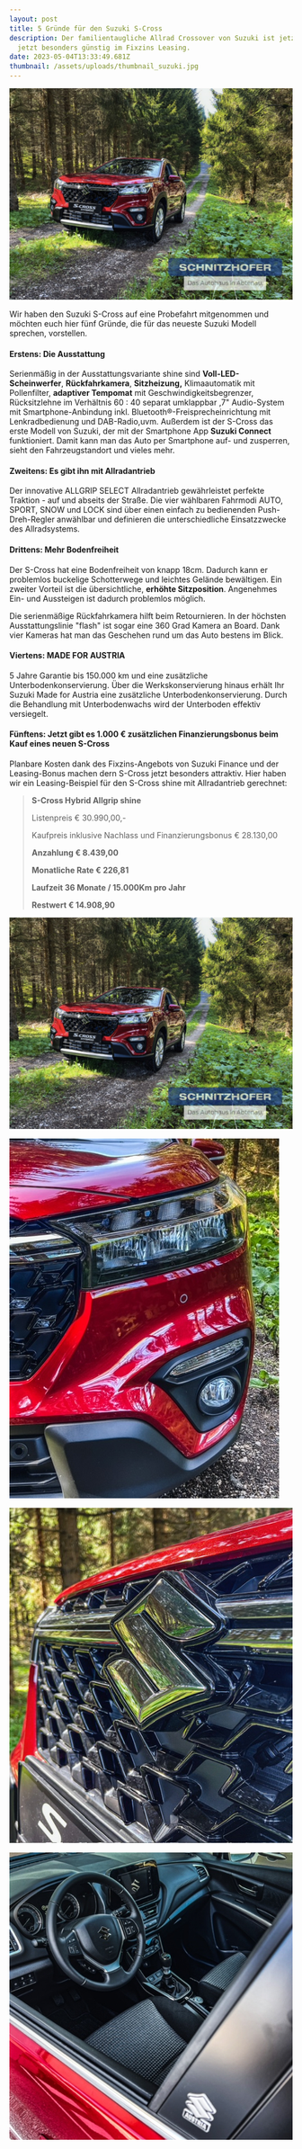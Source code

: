```yaml
---
layout: post
title: 5 Gründe für den Suzuki S-Cross
description: Der familientaugliche Allrad Crossover von Suzuki ist jetzt ist
  jetzt besonders günstig im Fixzins Leasing.
date: 2023-05-04T13:33:49.681Z
thumbnail: /assets/uploads/thumbnail_suzuki.jpg
---
```

![Suzuki S-Cross Abtenau Schnitzhofer Allrad Allgrip](/assets/uploads/4cca8ab3-1feb-40d0-947f-ab4a0c51f59a.jpg "Unser Fotomodell vom S-Cross: Sofort verfügbar als Ausstellungsauto in energetic red pearl metallic in der Ausstattungslinie shine mit Allradantrieb und 129 PS.")

Wir haben den Suzuki S-Cross auf eine Probefahrt mitgenommen und möchten euch hier fünf Gründe, die für das neueste Suzuki Modell sprechen, vorstellen.

#### **Erstens: Die Ausstattung**

Serienmäßig in der Ausstattungsvariante shine sind **Voll-LED-Scheinwerfer**, **Rückfahrkamera**, **Sitzheizung,** Klimaautomatik mit Pollenfilter, **adaptiver Tempomat** mit Geschwindigkeitsbegrenzer, Rücksitzlehne im Verhältnis 60 : 40 separat umklappbar ,7" Audio-System mit Smartphone-Anbindung inkl. Bluetooth®-Freisprecheinrichtung mit Lenkradbedienung und DAB-Radio,uvm. Außerdem ist der S-Cross das erste Modell von Suzuki, der mit der Smartphone App **Suzuki Connect** funktioniert. Damit kann man das Auto per Smartphone auf- und zusperren, sieht den Fahrzeugstandort und vieles mehr.

#### **Zweitens: Es gibt ihn mit Allradantrieb**

Der innovative ALLGRIP SELECT Allradantrieb gewährleistet perfekte Traktion - auf und abseits der Straße. Die vier wählbaren Fahrmodi AUTO, SPORT, SNOW und LOCK sind über einen einfach zu bedienenden Push-Dreh-Regler anwählbar und definieren die unterschiedliche Einsatzzwecke des Allradsystems.

#### **Drittens: Mehr Bodenfreiheit**

Der S-Cross hat eine Bodenfreiheit  von knapp 18cm. Dadurch kann er problemlos buckelige Schotterwege und leichtes Gelände bewältigen. Ein zweiter Vorteil ist die übersichtliche, **erhöhte Sitzposition**. Angenehmes Ein- und Aussteigen ist dadurch problemlos möglich. 

Die serienmäßige Rückfahrkamera hilft beim Retournieren. In der höchsten Ausstattungslinie "flash" ist sogar eine 360 Grad Kamera an Board. Dank vier Kameras hat man das Geschehen rund um das Auto bestens im Blick.

#### **Viertens: MADE FOR AUSTRIA**

5 Jahre Garantie bis 150.000 km und eine zusätzliche Unterbodenkonservierung. Über die Werkskonservierung hinaus erhält Ihr Suzuki Made for Austria eine zusätzliche Unterbodenkonservierung. Durch die Behandlung mit Unterbodenwachs wird der Unterboden effektiv versiegelt.

#### **Fünftens: Jetzt gibt es 1.000 € zusätzlichen Finanzierungsbonus beim Kauf eines neuen S-Cross**

Planbare Kosten dank des Fixzins-Angebots von Suzuki Finance und der Leasing-Bonus machen dern S-Cross jetzt besonders attraktiv. Hier haben wir ein Leasing-Beispiel für den S-Cross shine mit Allradantrieb gerechnet:

> **S-Cross Hybrid Allgrip shine**
>
> Listenpreis € 30.990,00,-
>
> Kaufpreis inklusive Nachlass und Finanzierungsbonus € 28.130,00
>
> **Anzahlung € 8.439,00**
>
> **Monatliche Rate € 226,81**
>
> **Laufzeit 36 Monate / 15.000Km pro Jahr**
>
> **Restwert € 14.908,90**

![](/assets/uploads/4cca8ab3-1feb-40d0-947f-ab4a0c51f59a.jpg)

![](/assets/uploads/img_2597.jpg)

![](/assets/uploads/img_2592.jpg)

![](/assets/uploads/img_2616.jpg)